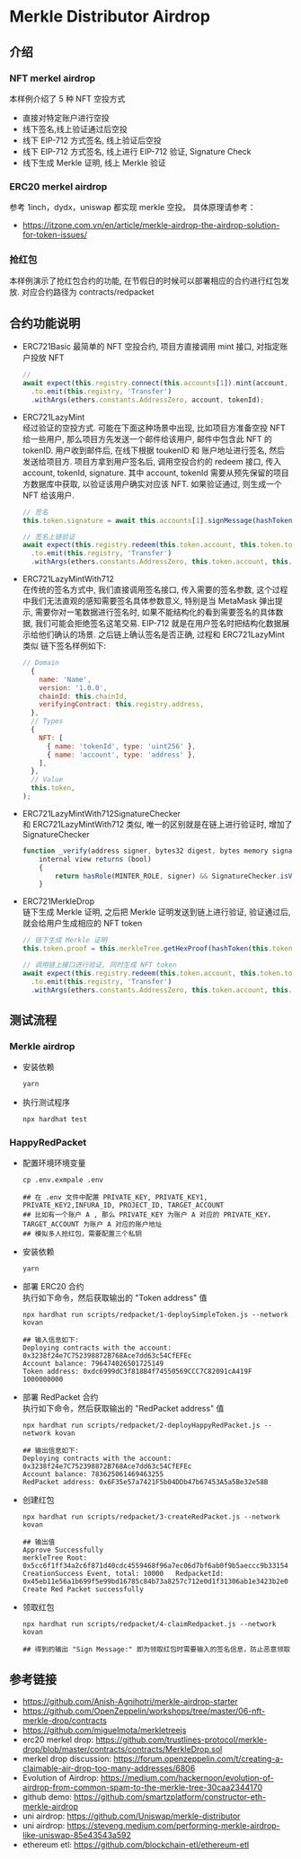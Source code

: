 # Merkle Distributor Airdrop

## 介绍

### NFT merkel airdrop

本样例介绍了 5 种 NFT 空投方式

- 直接对特定账户进行空投
- 线下签名,线上验证通过后空投
- 线下 EIP-712 方式签名, 线上验证后空投
- 线下 EIP-712 方式签名, 线上进行 EIP-712 验证, Signature Check
- 线下生成 Merkle 证明, 线上 Merkle 验证

### ERC20 merkel airdrop

参考 1inch，dydx，uniswap 都实现 merkle 空投。 具体原理请参考：

- <https://itzone.com.vn/en/article/merkle-airdrop-the-airdrop-solution-for-token-issues/>

### 抢红包

本样例演示了抢红包合约的功能, 在节假日的时候可以部署相应的合约进行红包发放.
对应合约路径为 contracts/redpacket

## 合约功能说明

- ERC721Basic
  最简单的 NFT 空投合约, 项目方直接调用 mint 接口, 对指定账户投放 NFT

  ```js
  //
  await expect(this.registry.connect(this.accounts[1]).mint(account, tokenId))
    .to.emit(this.registry, 'Transfer')
    .withArgs(ethers.constants.AddressZero, account, tokenId);
  ```

- ERC721LazyMint  
  经过验证的空投方式. 可能在下面这种场景中出现, 比如项目方准备空投 NFT 给一些用户, 那么项目方先发送一个邮件给该用户, 邮件中包含此 NFT 的 tokenID. 用户收到邮件后, 在线下根据 toukenID 和 账户地址进行签名, 然后发送给项目方. 项目方拿到用户签名后, 调用空投合约的 redeem 接口, 传入 account, tokenId, signature. 其中 account, tokenId 需要从预先保留的项目方数据库中获取, 以验证该用户确实对应该 NFT. 如果验证通过, 则生成一个 NFT 给该用户.

  ```js
  // 签名
  this.token.signature = await this.accounts[1].signMessage(hashToken(this.token.tokenId, this.token.account));

  // 签名上链验证
  await expect(this.registry.redeem(this.token.account, this.token.tokenId, this.token.signature))
    .to.emit(this.registry, 'Transfer')
    .withArgs(ethers.constants.AddressZero, this.token.account, this.token.tokenId);
  ```

- ERC721LazyMintWith712  
  在传统的签名方式中, 我们直接调用签名接口, 传入需要的签名参数, 这个过程中我们无法直观的感知需要签名具体参数意义, 特别是当 MetaMask 弹出提示, 需要你对一笔数据进行签名时, 如果不能结构化的看到需要签名的具体数据, 我们可能会拒绝签名这笔交易.
  EIP-712 就是在用户签名时把结构化数据展示给他们确认的场景. 之后链上确认签名是否正确, 过程和 ERC721LazyMint 类似
  链下签名样例如下:

  ```js
  // Domain
    {
      name: 'Name',
      version: '1.0.0',
      chainId: this.chainId,
      verifyingContract: this.registry.address,
    },
    // Types
    {
      NFT: [
        { name: 'tokenId', type: 'uint256' },
        { name: 'account', type: 'address' },
      ],
    },
    // Value
    this.token,
  );
  ```

- ERC721LazyMintWith712SignatureChecker  
  和 ERC721LazyMintWith712 类似, 唯一的区别就是在链上进行验证时, 增加了 SignatureChecker

  ```js
  function _verify(address signer, bytes32 digest, bytes memory signature)
      internal view returns (bool)
      {
          return hasRole(MINTER_ROLE, signer) && SignatureChecker.isValidSignatureNow(signer, digest, signature);
      }
  ```

- ERC721MerkleDrop  
  链下生成 Merkle 证明, 之后把 Merkle 证明发送到链上进行验证, 验证通过后, 就会给用户生成相应的 NFT token

  ```js
  // 链下生成 Merkle 证明
  this.token.proof = this.merkleTree.getHexProof(hashToken(this.token.tokenId, this.token.account));

  // 调用链上接口进行验证, 同时生成 NFT token
  await expect(this.registry.redeem(this.token.account, this.token.tokenId, this.token.signature))
    .to.emit(this.registry, 'Transfer')
    .withArgs(ethers.constants.AddressZero, this.token.account, this.token.tokenId);
  ```

## 测试流程

### Merkle airdrop

- 安装依赖

  ```bash
  yarn
  ```

- 执行测试程序

  ```bash
  npx hardhat test
  ```

### HappyRedPacket

- 配置环境环境变量

  ```shell
  cp .env.exmpale .env

  ## 在 .env 文件中配置 PRIVATE_KEY, PRIVATE_KEY1, PRIVATE_KEY2,INFURA_ID, PROJECT_ID, TARGET_ACCOUNT
  ## 比如有一个账户 A , 那么 PRIVATE_KEY 为账户 A 对应的 PRIVATE_KEY， TARGET_ACCOUNT 为账户 A 对应的账户地址
  ## 模拟多人抢红包，需要配置三个私钥
  ```

- 安装依赖

  ```shell
  yarn
  ```

- 部署 ERC20 合约  
  执行如下命令，然后获取输出的 "Token address" 值

  ```shell
  npx hardhat run scripts/redpacket/1-deploySimpleToken.js --network kovan

  ## 输入信息如下:
  Deploying contracts with the account: 0x3238f24e7C752398872B768Ace7dd63c54CfEFEc
  Account balance: 796474026501725149
  Token address: 0xdc6999dC3f818B4f74550569CCC7C82091cA419F
  1000000000
  ```

- 部署 RedPacket 合约  
  执行如下命令，然后获取输出的 "RedPacket address" 值

  ```shell
  npx hardhat run scripts/redpacket/2-deployHappyRedPacket.js --network kovan

  ## 输出信息如下:
  Deploying contracts with the account: 0x3238f24e7C752398872B768Ace7dd63c54CfEFEc
  Account balance: 783625061469463255
  RedPacket address: 0x6F35e57a7421F5b04DDb47b67453A5a5Be32e58B
  ```

- 创建红包  
  ```shell
  npx hardhat run scripts/redpacket/3-createRedPacket.js --network kovan

  ## 输出值
  Approve Successfully
  merkleTree Root: 0x5cc6f1ff34a2c6f871d40cdc4559468f96a7ec06d7bf6ab0f9b5aeccc9b33154
  CreationSuccess Event, total: 10000   RedpacketId: 0x45eb11e56a1b699f5e99bd16785c84b73a8257c712e0d1f31306ab1e3423b2e0
  Create Red Packet successfully
  ```

- 领取红包
  ```shell
  npx hardhat run scripts/redpacket/4-claimRedpacket.js --network kovan

  ## 得到的输出 "Sign Message:" 即为领取红包时需要输入的签名信息，防止恶意领取
  ```

## 参考链接

- <https://github.com/Anish-Agnihotri/merkle-airdrop-starter>
- <https://github.com/OpenZeppelin/workshops/tree/master/06-nft-merkle-drop/contracts>
- <https://github.com/miguelmota/merkletreejs>
- erc20 merkel drop: <https://github.com/trustlines-protocol/merkle-drop/blob/master/contracts/contracts/MerkleDrop.sol>
- merkel drop discussion: <https://forum.openzeppelin.com/t/creating-a-claimable-air-drop-too-many-addresses/6806>
- Evolution of Airdrop: <https://medium.com/hackernoon/evolution-of-airdrop-from-common-spam-to-the-merkle-tree-30caa2344170>
- github demo: <https://github.com/smartzplatform/constructor-eth-merkle-airdrop>
- uni airdrop: <https://github.com/Uniswap/merkle-distributor>
- uni airdrop: <https://steveng.medium.com/performing-merkle-airdrop-like-uniswap-85e43543a592>
- ethereum etl: <https://github.com/blockchain-etl/ethereum-etl>